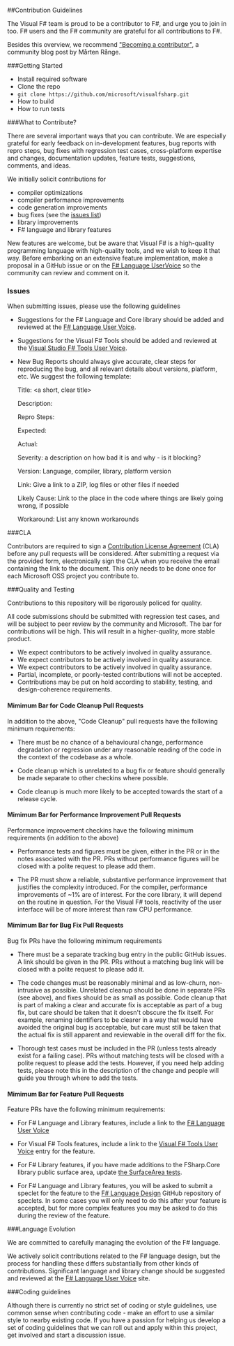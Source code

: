 ##Contribution Guidelines

The Visual F# team is proud to be a contributor to F#, and urge you to join in too. F# users and the F# community are grateful for all contributions to F#.

Besides this overview, we recommend ["Becoming a contributor"](http://mrange.wordpress.com/2014/12/11/becoming-an-fsharp-contributor/), a community blog post by Mårten Rånge. 

###Getting Started

- Install required software
- Clone the repo
 - `git clone https://github.com/microsoft/visualfsharp.git`
- How to build
- How to run tests

###What to Contribute?

There are several important ways that you can contribute. We are especially grateful for early feedback on in-development features, bug reports with repro steps, bug fixes with regression test cases, cross-platform expertise and changes, documentation updates, feature tests, suggestions, comments, and ideas. 

We initially solicit contributions for

- compiler optimizations
- compiler performance improvements
- code generation improvements
- bug fixes (see the [issues list](https://github.com/microsoft/visualfsharp/issues))
- library improvements
- F# language and library features

New features are welcome, but be aware that Visual F# is a high-quality programming language with high-quality tools, and we wish to keep it that way. Before embarking on an extensive feature implementation, make a proposal in a GitHub issue or on the [F# Language UserVoice](https://fslang.uservoice.com/) so the community can review and comment on it. 

### Issues

When submitting issues, please use the following guidelines

- Suggestions for the F# Language and Core library should be added and reviewed at the [F# Language User Voice](https://fslang.uservoice.com/).

- Suggestions for the Visual F# Tools should be added and reviewed at the [Visual Studio F# Tools  User Voice](https://visualstudio.uservoice.com/forums/121579-visual-studio/category/30935-languages-f-tools).

- New Bug Reports should always give accurate, clear steps for reproducing the bug, and all relevant details about versions, platform, etc.  We suggest the following template:

    Title: <a short, clear title>
    
    Description: <a description of the problem>
    
    Repro Steps: <step by step description>
    
    Expected: <what is expected>
    
    Actual: <what you really get>
    
    Severity: a description on how bad it is and why - is it blocking?
    
    Version: Language, compiler, library, platform version
    
    Link: Give a link to a ZIP, log files or other files if needed
    
    Likely Cause: Link to the place in the code where things are likely going wrong, if possible
    
    Workaround: List any known workarounds

###CLA

Contributors are required to sign a [Contribution License Agreement](https://cla.microsoft.com/) (CLA) before any pull requests will be considered. After submitting a request via the provided form, electronically sign the CLA when you receive the email containing the link to the document. This only needs to be done once for each Microsoft OSS project you contribute to.

###Quality and Testing

Contributions to this repository will be rigorously policed for quality.

All code submissions should be submitted with regression test cases, and will be subject to peer review by the community and Microsoft.  The bar for contributions will be high. This will result in a higher-quality, more stable product.

- We expect contributors to be actively involved in quality assurance.
- We expect contributors to be actively involved in quality assurance.
- We expect contributors to be actively involved in quality assurance.
- Partial, incomplete, or poorly-tested contributions will not be accepted.
- Contributions may be put on hold according to stability, testing, and design-coherence requirements.

#### Mimimum Bar for Code Cleanup Pull Requests

In addition to the above, "Code Cleanup" pull requests have the following minimum requirements:

- There must be no chance of a behavioural change, performance degradation or regression under any reasonable reading of the code in the context of the codebase as a whole.  

- Code cleanup which is unrelated to a bug fix or feature should generally be made separate to other checkins where possible. 
- Code cleanup is much more likely to be accepted towards the start of a release cycle. 

#### Mimimum Bar for Performance Improvement Pull Requests

Performance improvement checkins have the following minimum requirements (in addition to the above)

- Performance tests and figures must be given, either in the PR or in the notes associated with the PR.  PRs without performance figures will be closed with a polite request to please add them.

- The PR must show a reliable, substantive performance improvement that justifies the complexity introduced.  For the compiler, performance improvements of ~1% are of interest.  For the core library, it will depend on the routine in question. For the Visual F# tools, reactivity of the user interface will be of more interest than raw CPU performance.

#### Mimimum Bar for Bug Fix Pull Requests

Bug fix PRs have the following minimum requirements

- There must be a separate tracking bug entry in the public GitHub issues. A link should be given in the PR. PRs without a matching bug link will be closed with a polite request to please add it.

- The code changes must be reasonably minimal and as low-churn, non-intrusive as possible. Unrelated cleanup should be done in separate PRs (see above), and fixes should be as small as possible. Code cleanup that is part of making a clear and accurate fix is acceptable as part of a bug fix, but care should be taken that it doesn't obscure the fix itself. For example, renaming identifiers to be clearer in a way that would have avoided the original bug is acceptable, but care must still be taken that the actual fix is still apparent and reviewable in the overall diff for the fix.

- Thorough test cases must be included in the PR (unless tests already exist for a failing case). PRs without matching tests will be closed with a polite request to please add the tests.  However, if you need help adding tests, please note this in the description of the change and people will guide you through where to add the tests.

#### Mimimum Bar for Feature Pull Requests

Feature PRs have the following minimum requirements:

- For F# Language and Library features, include a link to the [F# Language User Voice](http://fslang.uservoice.com) 

- For Visual F# Tools features, include a link to the [Visual F# Tools User Voice](https://visualstudio.uservoice.com/forums/121579-visual-studio/category/30935-languages-f-tools) entry for the feature.

- For F# Library features, if you have made additions to the FSharp.Core library public surface area, update [the SurfaceArea tests](https://github.com/Microsoft/visualfsharp/tree/fsharp4/src/fsharp/FSharp.Core.Unittests).

- For F# Language and Library features, you will be asked to submit a speclet for the feature to the [F# Language Design](https://github.com/fsharp/FSharpLangDesign/) GitHub repository of speclets.  In some cases you will only need to do this after your feature is accepted, but for more complex features you may be asked to do this during the review of the feature.  

###Language Evolution

We are committed to carefully managing the evolution of the F# language.

We actively solicit contributions related to the F# language design, but the process for handling these differs substantially from other kinds of contributions. Significant language and library change should be suggested and reviewed at the [F# Language User Voice](https://fslang.uservoice.com/) site.

###Coding guidelines

Although there is currently no strict set of coding or style guidelines, use common sense when contributing code - make an effort to use a similar style to nearby existing code. If you have a passion for helping us develop a set of coding guidelines that we can roll out and apply within this project, get involved and start a discussion issue.
